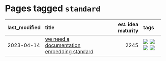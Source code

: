 # Pages tagged `standard`

|last_modified|title|est. idea maturity|tags
|:---|:---|---:|:---|
|2023-04-14|[we need a documentation embedding standard](../doc-embed-standard.md)|2245|[![](https://img.shields.io/badge/tag-accessibility-3f3dc3)](../tags/accessibility.md) [![](https://img.shields.io/badge/tag-documentation-e54ba1)](../tags/documentation.md) [![](https://img.shields.io/badge/tag-standard-426a5f)](../tags/standard.md) [![](https://img.shields.io/badge/tag-tooling-e6ab9)](../tags/tooling.md)|